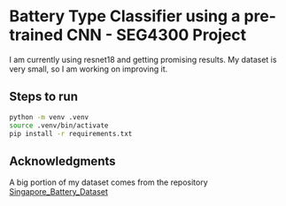 # Battery Type Classifier using a pre-trained CNN - SEG4300 Project
I am currently using resnet18 and getting promising results.
My dataset is very small, so I am working on improving it.


## Steps to run
```bash
python -m venv .venv
source .venv/bin/activate
pip install -r requirements.txt
```

## Acknowledgments
A big portion of my dataset comes from the repository [Singapore_Battery_Dataset](https://github.com/FriedrichZhao/Singapore_Battery_Dataset)